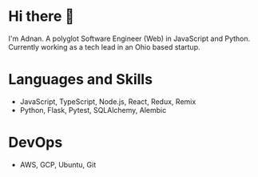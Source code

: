 # Hi there 👋

I'm Adnan. A polyglot Software Engineer (Web) in JavaScript and Python. Currently working as a tech lead in an Ohio based startup. 

# Languages and Skills

- JavaScript, TypeScript, Node.js, React, Redux, Remix
- Python, Flask, Pytest, SQLAlchemy, Alembic

# DevOps

- AWS, GCP, Ubuntu, Git


